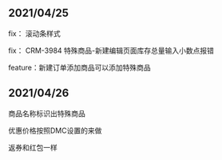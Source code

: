 ## 2021/04/25

fix：    滚动条样式

fix：    CRM-3984  特殊商品-新建编辑页面库存总量输入小数点报错

feature：新建订单添加商品可以添加特殊商品



## 2021/04/26



商品名称标识出特殊商品

优惠价格按照DMC设置的来做





返券和红包一样